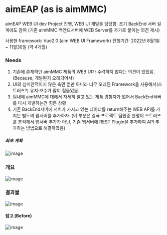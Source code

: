 # aimEAP (as is aimMMC)
aimEAP WEB UI dev Project 진행, WEB UI 개발을 담당함.
초기 BackEnd 서버 설계에도 참여 (기존 aimMMC 백앤드서버에 WEB Server를 추가로 붙이는 의견 제시)

사용한 framework: Vue2.0 (aim WEB UI Framework)
진행기간: 2022년 8월1일 ~ 11월30일 (약 4개월)

### Needs
1. 기존에 존재하던 aimMMC 제품의 WEB UI가 수려하지 않다는 의견이 있었음. (Because, 개발된지 오래되어서)
2. UI의 심미안적이지 않은 측면 뿐만 아니라 너무 오래된 Framework을 사용해서(스트러츠?) 유지·보수가 많이 힘들었음.
3. 팀내에 aimMMC에 대해서 자세히 알고 있는 제품 경험자가 없어서 BackEnd서버를 다시 개발하는건 힘든 상황
4. 기존 BackEnd서버에 서버가 가지고 있는 데이터를 return해주는 WEB API를 가지는 별도의 웹서버를 추가하자.
  (이 부분은 결국 프로젝트 팀원중 한명이 스트러츠를 분석해서 웹서버 추가가 아닌, 기존 웹서버에 REST Plugin을 추가하여 API 추가하는 방법으로 해결하였음)

##### 최초 계획
![image](https://user-images.githubusercontent.com/78777059/204981842-f965beb8-c308-49ba-83c3-849a9947c330.png)

### 개요
![image](https://user-images.githubusercontent.com/78777059/204982260-ce0638a3-f87d-4b55-89f3-39c4564bb7c7.png)


### 결과물
![image](https://user-images.githubusercontent.com/78777059/204982508-eead44c7-d39e-4a24-a9a3-e5d90a61acaf.png)



#### 참고 (Before)
![image](https://user-images.githubusercontent.com/78777059/204983405-16d3b6fe-f701-42c4-ac60-1d9da46b622f.png)
